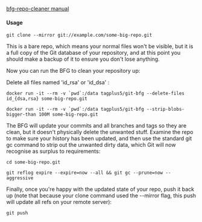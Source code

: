 [bfg-repo-cleaner manual](https://rtyley.github.io/bfg-repo-cleaner)

#### Usage

```
git clone --mirror git://example.com/some-big-repo.git
```
This is a bare repo, which means your normal files won't be visible, but it is a full copy of the Git database of your repository, and at this point you should make a backup of it to ensure you don't lose anything.

Now you can run the BFG to clean your repository up:

Delete all files named 'id_rsa' or 'id_dsa' :
```
docker run -it --rm -v `pwd`:/data tagplus5/git-bfg --delete-files id_{dsa,rsa} some-big-repo.git
```
```
docker run -it --rm -v `pwd`:/data tagplus5/git-bfg --strip-blobs-bigger-than 100M some-big-repo.git
```
The BFG will update your commits and all branches and tags so they are clean, but it doesn't physically delete the unwanted stuff. Examine the repo to make sure your history has been updated, and then use the standard git gc command to strip out the unwanted dirty data, which Git will now recognise as surplus to requirements:
```
cd some-big-repo.git
```
```
git reflog expire --expire=now --all && git gc --prune=now --aggressive
```
Finally, once you're happy with the updated state of your repo, push it back up (note that because your clone command used the --mirror flag, this push will update all refs on your remote server):
```
git push
```
